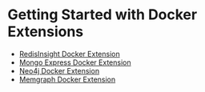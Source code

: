 # Getting Started with Docker Extensions


- [RedisInsight Docker Extension](https://github.com/collabnix/dockerlabs/tree/master/workshop/dockerdesktop/mac/extensions/redisinsight/README.md)
- [Mongo Express Docker Extension]()
- [Neo4j Docker Extension]()
- [Memgraph Docker Extension]()

